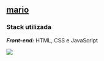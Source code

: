 
## [mario](.mario/assets/mockup1.png)

### Stack utilizada
***Front-end:*** HTML, CSS e JavaScript

![](./assets/img)

